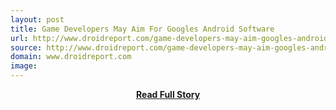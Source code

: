 ```yaml
---
layout: post
title: Game Developers May Aim For Googles Android Software
url: http://www.droidreport.com/game-developers-may-aim-googles-android-software-9675
source: http://www.droidreport.com/game-developers-may-aim-googles-android-software-9675
domain: www.droidreport.com
image: 
---
```


<p></p>
<center><p><a href="http://www.droidreport.com/game-developers-may-aim-googles-android-software-9675" style='padding:25px; font-sze:18px; font-weight: bold;'>Read Full Story</a></p></center>
